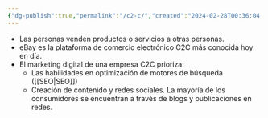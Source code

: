 ```yaml
---
{"dg-publish":true,"permalink":"/c2-c/","created":"2024-02-28T00:36:04.194+01:00","updated":"2024-03-12T01:52:02.000+01:00"}
---
```


- Las personas venden productos o servicios a otras personas.
- eBay es la plataforma de comercio electrónico C2C más conocida hoy en día.
- El marketing digital de una empresa C2C prioriza:
	- Las habilidades en optimización de motores de búsqueda ([[SEO\|SEO]])
	- Creación de contenido y redes sociales. La mayoría de los consumidores se encuentran a través de blogs y publicaciones en redes.